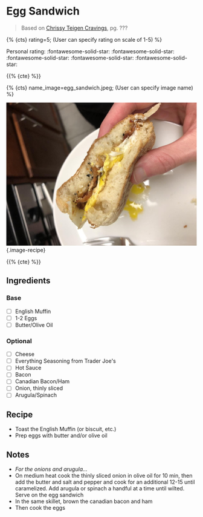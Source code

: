 # Egg Sandwich

> Based on [Chrissy Teigen Cravings], pg. ???

{% {cts} rating=5; (User can specify rating on scale of 1-5) %}

Personal rating: :fontawesome-solid-star: :fontawesome-solid-star: :fontawesome-solid-star: :fontawesome-solid-star: :fontawesome-solid-star:

{{% {cte} %}}

{% {cts} name_image=egg_sandwich.jpeg; (User can specify image name) %}

![egg_sandwich.jpeg](./egg_sandwich.jpeg){.image-recipe}

{{% {cte} %}}

## Ingredients

### Base

- [ ] English Muffin
- [ ] 1-2 Eggs
- [ ] Butter/Olive Oil

### Optional

- [ ] Cheese
- [ ] Everything Seasoning from Trader Joe's
- [ ] Hot Sauce
- [ ] Bacon
- [ ] Canadian Bacon/Ham
- [ ] Onion, thinly sliced
- [ ] Arugula/Spinach

## Recipe

- Toast the English Muffin (or biscuit, etc.)
- Prep eggs with butter and/or olive oil

## Notes

- *For the onions and arugula...*
- On medium heat cook the thinly sliced onion in olive oil for 10 min, then add the butter and salt and pepper and cook for an additional 12-15 until caramelized. Add arugula or spinach a handful at a time until wilted. Serve on the egg sandwich
- In the same skillet, brown the canadian bacon and ham
- Then cook the eggs

[chrissy teigen cravings]: https://www.penguinrandomhouse.com/books/252973/cravings-by-chrissy-teigen-with-adeena-sussman/
